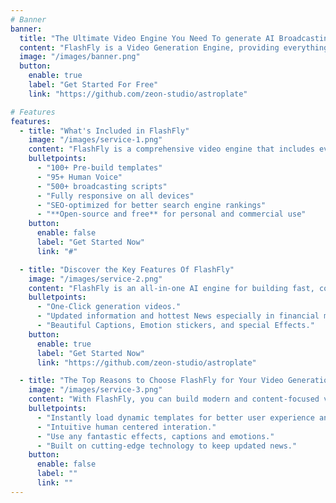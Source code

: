```yaml
---
# Banner
banner:
  title: "The Ultimate Video Engine You Need To generate AI Broadcasting Video"
  content: "FlashFly is a Video Generation Engine, providing everything you need to generate video and save valuable time"
  image: "/images/banner.png"
  button:
    enable: true
    label: "Get Started For Free"
    link: "https://github.com/zeon-studio/astroplate"

# Features
features:
  - title: "What's Included in FlashFly"
    image: "/images/service-1.png"
    content: "FlashFly is a comprehensive video engine that includes everything you need to generate video. What's Included in FlashFly"
    bulletpoints:
      - "100+ Pre-build templates"
      - "95+ Human Voice"
      - "500+ broadcasting scripts"
      - "Fully responsive on all devices"
      - "SEO-optimized for better search engine rankings"
      - "**Open-source and free** for personal and commercial use"
    button:
      enable: false
      label: "Get Started Now"
      link: "#"

  - title: "Discover the Key Features Of FlashFly"
    image: "/images/service-2.png"
    content: "FlashFly is an all-in-one AI engine for building fast, content-focused videos for professionals and creators. Some of the key features are:"
    bulletpoints:
      - "One-Click generation videos."
      - "Updated information and hottest News especially in financial market."
      - "Beautiful Captions, Emotion stickers, and special Effects."
    button:
      enable: true
      label: "Get Started Now"
      link: "https://github.com/zeon-studio/astroplate"

  - title: "The Top Reasons to Choose FlashFly for Your Video Generations"
    image: "/images/service-3.png"
    content: "With FlashFly, you can build modern and content-focused videos without sacrificing performance or ease of use."
    bulletpoints:
      - "Instantly load dynamic templates for better user experience and SEO."
      - "Intuitive human centered interation."
      - "Use any fantastic effects, captions and emotions."
      - "Built on cutting-edge technology to keep updated news."
    button:
      enable: false
      label: ""
      link: ""
---
```

